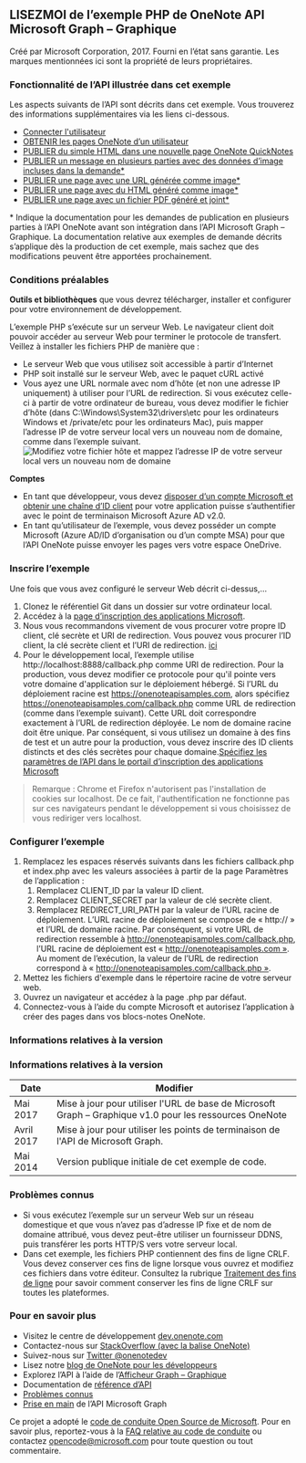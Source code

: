 LISEZMOI de l’exemple PHP de OneNote API Microsoft Graph – Graphique
---------------------------------------------

Créé par Microsoft Corporation, 2017. Fourni en l’état sans garantie. Les marques mentionnées ici sont la propriété de leurs propriétaires.

### Fonctionnalité de l’API illustrée dans cet exemple

Les aspects suivants de l’API sont décrits dans cet exemple. Vous trouverez des informations supplémentaires via les liens ci-dessous.

-	[Connecter l'utilisateur](https://developer.microsoft.com/fr-fr/graph/docs/authorization/app_authorization)
-	[OBTENIR les pages OneNote d’un utilisateur](https://developer.microsoft.com/fr-fr/graph/docs/api-reference/beta/api/page_get)
-	[PUBLIER du simple HTML dans une nouvelle page OneNote QuickNotes](https://developer.microsoft.com/fr-fr/graph/docs/api-reference/beta/api/notes_post_pages)
-	[PUBLIER un message en plusieurs parties avec des données d’image incluses dans la demande*](http://msdn.microsoft.com/fr-fr/library/office/dn575432.aspx)
-	[PUBLIER une page avec une URL générée comme image*](http://msdn.microsoft.com/fr-fr/library/office/dn575431.aspx)
-	[PUBLIER une page avec du HTML généré comme image*](http://msdn.microsoft.com/fr-fr/library/office/dn575432.aspx)
-	[PUBLIER une page avec un fichier PDF généré et joint*](http://msdn.microsoft.com/fr-fr/library/office/dn655137.aspx)

\* Indique la documentation pour les demandes de publication en plusieurs parties à l’API OneNote avant son intégration dans l’API Microsoft Graph – Graphique. La documentation relative aux exemples de demande décrits s’applique dès la production de cet exemple, mais sachez que des modifications peuvent être apportées prochainement.

### Conditions préalables

**Outils et bibliothèques** que vous devrez télécharger, installer et configurer pour votre environnement de développement.

L’exemple PHP s’exécute sur un serveur Web. Le navigateur client doit pouvoir accéder au serveur Web pour terminer le protocole de transfert. Veillez à installer les fichiers PHP de manière que :

-	Le serveur Web que vous utilisez soit accessible à partir d’Internet
-	PHP soit installé sur le serveur Web, avec le paquet cURL activé  
-	Vous ayez une URL normale avec nom d’hôte (et non une adresse IP uniquement) à utiliser pour l’URL de redirection. Si vous exécutez celle-ci à partir de votre ordinateur de bureau, vous devez modifier le fichier d’hôte (dans C:\\Windows\\System32\\drivers\\etc pour les ordinateurs Windows et /private/etc pour les ordinateurs Mac), puis mapper l’adresse IP de votre serveur local vers un nouveau nom de domaine, comme dans l’exemple suivant. ![Modifiez votre fichier hôte et mappez l’adresse IP de votre serveur local vers un nouveau nom de domaine](images/HostsFile.png)

**Comptes**

-	En tant que développeur, vous devez [disposer d’un compte Microsoft et obtenir une chaîne d’ID client](http://msdn.microsoft.com/fr-fr/library/office/dn575426.aspx) pour votre application puisse s’authentifier avec le point de terminaison Microsoft Azure AD v2.0.
-	En tant qu’utilisateur de l’exemple, vous devez posséder un compte Microsoft (Azure AD/ID d’organisation ou d’un compte MSA) pour que l’API OneNote puisse envoyer les pages vers votre espace OneDrive.

### Inscrire l’exemple

Une fois que vous avez configuré le serveur Web décrit ci-dessus,...

1.	Clonez le référentiel Git dans un dossier sur votre ordinateur local.
2.	Accédez à la [page d’inscription des applications Microsoft](https://account.live.com/developers/applications/index).
3.	Nous vous recommandons vivement de vous procurer votre propre ID client, clé secrète et URI de redirection. Vous pouvez vous procurer l’ID client, la clé secrète client et l’URI de redirection. [ici](http://developer.microsoft.com/fr-fr/graph/docs/authorization/auth_register_app_v2)
4.	Pour le développement local, l’exemple utilise http://localhost:8888/callback.php comme URI de redirection. Pour la production, vous devez modifier ce protocole pour qu'il pointe vers votre domaine d'application sur le déploiement hébergé. Si l’URL du déploiement racine est https://onenoteapisamples.com, alors spécifiez https://onenoteapisamples.com/callback.php comme URL de redirection (comme dans l’exemple suivant). Cette URL doit correspondre exactement à l’URL de redirection déployée. Le nom de domaine racine doit être unique. Par conséquent, si vous utilisez un domaine à des fins de test et un autre pour la production, vous devez inscrire des ID clients distincts et des clés secrètes pour chaque domaine.[Spécifiez les paramètres de l’API dans le portail d’inscription des applications Microsoft](images/OneNoteMSAScreen.png) 
>Remarque : Chrome et Firefox n'autorisent pas l'installation de cookies sur localhost. De ce fait, l'authentification ne fonctionne pas sur ces navigateurs pendant le développement si vous choisissez de vous rediriger vers localhost.

### Configurer l’exemple

1.	Remplacez les espaces réservés suivants dans les fichiers callback.php et index.php avec les valeurs associées à partir de la page Paramètres de l’application :
	1.	Remplacez CLIENT\_ID par la valeur ID client.
	2.	Remplacez CLIENT\_SECRET par la valeur de clé secrète client.
	3.	Remplacez REDIRECT\_URI\_PATH par la valeur de l’URL racine de déploiement. L’URL racine de déploiement se compose de « http:// » et l’URL de domaine racine. Par conséquent, si votre URL de redirection ressemble à http://onenoteapisamples.com/callback.php, l’URL racine de déploiement est « http://onenoteapisamples.com ». Au moment de l’exécution, la valeur de l’URL de redirection correspond à « http://onenoteapisamples.com/callback.php ».
2.	Mettez les fichiers d'exemple dans le répertoire racine de votre serveur web.
3.	Ouvrez un navigateur et accédez à la page .php par défaut.
4.	Connectez-vous à l’aide du compte Microsoft et autorisez l’application à créer des pages dans vos blocs-notes OneNote.

### Informations relatives à la version


### Informations relatives à la version

| Date | Modifier |
|--------------|--------------------------------------------------------------------------------|
| Mai 2017 | Mise à jour pour utiliser l'URL de base de Microsoft Graph – Graphique v1.0 pour les ressources OneNote |
| Avril 2017 | Mise à jour pour utiliser les points de terminaison de l'API de Microsoft Graph. |
| Mai 2014 | Version publique initiale de cet exemple de code. |

### Problèmes connus

-	Si vous exécutez l’exemple sur un serveur Web sur un réseau domestique et que vous n’avez pas d’adresse IP fixe et de nom de domaine attribué, vous devez peut-être utiliser un fournisseur DDNS, puis transférer les ports HTTP/S vers votre serveur local.
-	Dans cet exemple, les fichiers PHP contiennent des fins de ligne CRLF. Vous devez conserver ces fins de ligne lorsque vous ouvrez et modifiez ces fichiers dans votre éditeur. Consultez la rubrique [Traitement des fins de ligne](https://help.github.com/articles/dealing-with-line-endings#platform-all) pour savoir comment conserver les fins de ligne CRLF sur toutes les plateformes.

### Pour en savoir plus

-	Visitez le centre de développement [dev.onenote.com](http://dev.onenote.com)
-	Contactez-nous sur [StackOverflow (avec la balise OneNote)](http://go.microsoft.com/fwlink/?LinkID=390182)
-	Suivez-nous sur [Twitter @onenotedev](http://www.twitter.com/onenotedev)
-	Lisez notre [blog de OneNote pour les développeurs](http://go.microsoft.com/fwlink/?LinkID=390183)
-	Explorez l’API à l’aide de l’[Afficheur Graph – Graphique](https://developer.microsoft.com/fr-fr/graph/graph-explorer)
-	Documentation de [référence d’API](https://developer.microsoft.com/fr-fr/graph/docs/api-reference/beta/resources/notes)
-	[Problèmes connus](https://developer.microsoft.com/fr-fr/graph/docs/overview/release_notes)
-	[Prise en main](https://developer.microsoft.com/fr-fr/graph/docs/get-started/get-started) de l’API Microsoft Graph

Ce projet a adopté le [code de conduite Open Source de Microsoft](https://opensource.microsoft.com/codeofconduct/). Pour en savoir plus, reportez-vous à la [FAQ relative au code de conduite](https://opensource.microsoft.com/codeofconduct/faq/) ou contactez [opencode@microsoft.com](mailto:opencode@microsoft.com) pour toute question ou tout commentaire.
